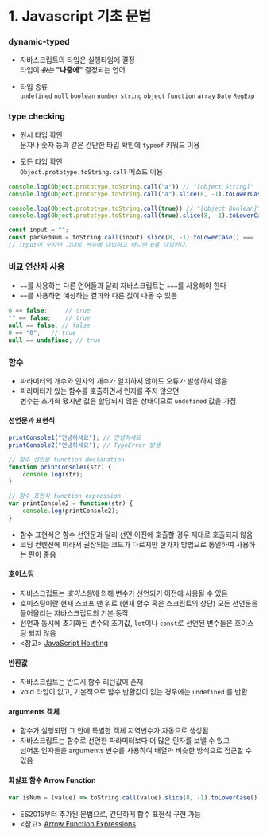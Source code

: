 # 1. Javascript 기초 문법
### dynamic-typed
- 자바스크립트의 타입은 실행타임에 결정\
타입이 ~~*없는*~~ **"나중에"** 결정되는 언어

- 타입 종류\
`undefined` `null` `boolean` `number` `string` `object` `function` `array` `Date` `RegExp`

### type checking
- 원시 타입 확인\
문자나 숫자 등과 같은 간단한 타입 확인에 `typeof` 키워드 이용

- 모든 타입 확인\
`Object.prototype.toString.call` 메소드 이용

```javascript
console.log(Object.prototype.toString.call("a")) // "[object String]"
console.log(Object.prototype.toString.call("a").slice(8, -1).toLowerCase()) // "string"

console.log(Object.prototype.toString.call(true)) // "[object Boolean]"
console.log(Object.prototype.toString.call(true).slice(8, -1).toLowerCase()) // "boolean"

const input = "";
const parsedNum = toString.call(input).slice(8, -1).toLowerCase() === 'number' ? input : 0;
// input이 숫자면 그대로 변수에 대입하고 아니면 0을 대입한다.
```

### 비교 연산자 사용
- `==`를 사용하는 다른 언어들과 달리 자바스크립트는 `===`를 사용해야 한다
- `==`를 사용하면 예상하는 결과와 다른 값이 나올 수 있음

```javascript
0 == false; 	// true
"" == false; 	// true
null == false; // false
0 == "0";	// true
null == undefined; // true
```

### 함수

- 파라미터의 개수와 인자의 개수가 일치하지 않아도 오류가 발생하지 않음
- 파라미터가 있는 함수를 호출하면서 인자를 주지 않으면,\
변수는 초기화 됐지만 값은 할당되지 않은 상태이므로 `undefined` 값을 가짐

#### 선언문과 표현식

```javascript
printConsole1("안녕하세요"); // 안녕하세요
printConsole2("안녕하세요"); // TypeError 발생

// 함수 선언문 function declaration
function printConsole1(str) {
	console.log(str);
}

// 함수 표현식 function expression
var printConsole2 = function(str) {
	console.log(printConsole2);
}
```

- 함수 표현식은 함수 선언문과 달리 선언 이전에 호출할 경우 제대로 호출되지 않음
- 코딩 컨벤션에 따라서 권장되는 코드가 다르지만 한가지 방법으로 통일하여 사용하는 편이 좋음

#### 호이스팅
- 자바스크립트는 *호이스팅*에 의해 변수가 선언되기 이전에 사용될 수 있음
- 호이스팅이란 현재 스코프 맨 위로 (현재 함수 혹은 스크립트의 상단) 모든 선언문을 들어올리는 자바스크립트의 기본 동작
- 선언과 동시에 초기화된 변수의 초기값, `let`이나 `const`로 선언된 변수들은 호이스팅 되지 않음
- <참고> [JavaScript Hoisting](https://www.w3schools.com/js/js_hoisting.asp)

#### 반환값
- 자바스크립트는 반드시 함수 리턴값이 존재
- void 타입이 없고, 기본적으로 함수 반환값이 없는 경우에는 `undefined` 를 반환

#### arguments 객체
- 함수가 실행되면 그 안에 특별한 객체 지역변수가 자동으로 생성됨
- 자바스크립트는 함수로 선언한 파라미터보다 더 많은 인자를 보낼 수 있고\
넘어온 인자들을 arguments 변수를 사용하여 배열과 비슷한 방식으로 접근할 수 있음

#### 화살표 함수 Arrow Function
```javascript
var isNum = (value) => toString.call(value).slice(8, -1).toLowerCase() === 'number'
```
- ES2015부터 추가된 문법으로, 간단하게 함수 표현식 구현 가능
- <참고> [Arrow Function Expressions](https://developer.mozilla.org/en-US/docs/Web/JavaScript/Reference/Functions/Arrow_functions)